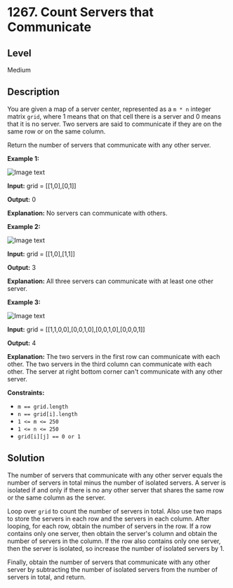 # 1267. Count Servers that Communicate
## Level
Medium

## Description
You are given a map of a server center, represented as a `m * n` integer matrix `grid`, where 1 means that on that cell there is a server and 0 means that it is no server. Two servers are said to communicate if they are on the same row or on the same column.

Return the number of servers that communicate with any other server.

**Example 1:**

![Image text](https://assets.leetcode.com/uploads/2019/11/14/untitled-diagram-6.jpg)

**Input:** grid = [[1,0],[0,1]]

**Output:** 0

**Explanation:** No servers can communicate with others.

**Example 2:**

![Image text](https://assets.leetcode.com/uploads/2019/11/13/untitled-diagram-4.jpg)

**Input:** grid = [[1,0],[1,1]]

**Output:** 3

**Explanation:** All three servers can communicate with at least one other server.

**Example 3:**

![Image text](https://assets.leetcode.com/uploads/2019/11/14/untitled-diagram-1-3.jpg)

**Input:** grid = [[1,1,0,0],[0,0,1,0],[0,0,1,0],[0,0,0,1]]

**Output:** 4

**Explanation:** The two servers in the first row can communicate with each other. The two servers in the third column can communicate with each other. The server at right bottom corner can't communicate with any other server.

**Constraints:**

* `m == grid.length`
* `n == grid[i].length`
* `1 <= m <= 250`
* `1 <= n <= 250`
* `grid[i][j] == 0 or 1`

## Solution
The number of servers that communicate with any other server equals the number of servers in total minus the number of isolated servers. A server is isolated if and only if there is no any other server that shares the same row or the same column as the server.

Loop over `grid` to count the number of servers in total. Also use two maps to store the servers in each row and the servers in each column. After looping, for each row, obtain the number of servers in the row. If a row contains only one server, then obtain the server's column and obtain the number of servers in the column. If the row also contains only one server, then the server is isolated, so increase the number of isolated servers by 1.

Finally, obtain the number of servers that communicate with any other server by subtracting the number of isolated servers from the number of servers in total, and return.

